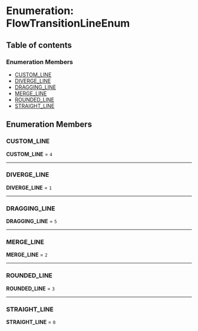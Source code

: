 # Enumeration: FlowTransitionLineEnum

## Table of contents

### Enumeration Members

* [CUSTOM\_LINE](/en/auto-docs/document/enums/FlowTransitionLineEnum.md#custom_line)
* [DIVERGE\_LINE](/en/auto-docs/document/enums/FlowTransitionLineEnum.md#diverge_line)
* [DRAGGING\_LINE](/en/auto-docs/document/enums/FlowTransitionLineEnum.md#dragging_line)
* [MERGE\_LINE](/en/auto-docs/document/enums/FlowTransitionLineEnum.md#merge_line)
* [ROUNDED\_LINE](/en/auto-docs/document/enums/FlowTransitionLineEnum.md#rounded_line)
* [STRAIGHT\_LINE](/en/auto-docs/document/enums/FlowTransitionLineEnum.md#straight_line)

## Enumeration Members

### CUSTOM\_LINE

**CUSTOM\_LINE** = `4`

***

### DIVERGE\_LINE

**DIVERGE\_LINE** = `1`

***

### DRAGGING\_LINE

**DRAGGING\_LINE** = `5`

***

### MERGE\_LINE

**MERGE\_LINE** = `2`

***

### ROUNDED\_LINE

**ROUNDED\_LINE** = `3`

***

### STRAIGHT\_LINE

**STRAIGHT\_LINE** = `0`

